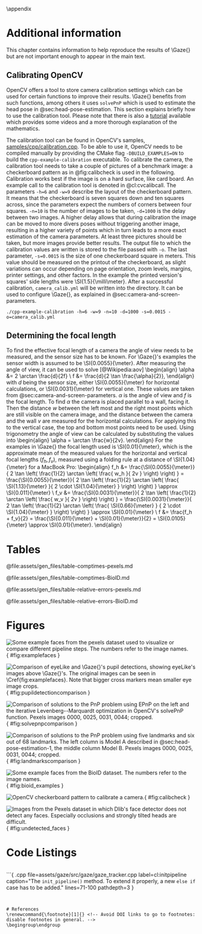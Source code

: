 \appendix


# Additional information

This chapter contains information to help reproduce the results of \Gaze{} but
are not important enough to appear in the main text.


## Calibrating OpenCV

OpenCV offers a tool to store camera calibration settings which can be used for
certain functions to improve their results. \Gaze{} benefits from such functions,
among others it uses `solvePnP` which is used to estimate the head pose in @sec:head-pose-estimation. This section
explains briefly how to use the calibration tool. Please note that there is
also a
[tutorial](https://docs.opencv.org/3.0-beta/doc/tutorials/calib3d/camera_calibration/camera_calibration.html)
available which provides some videos and a more thorough explanation of the
mathematics.

The calibration tool can be found in OpenCV's samples,
[samples/cpp/calibration.cpp](https://github.com/opencv/opencv/blob/fc9e031454fd456d09e15944c99a419e73d80661/samples/cpp/calibration.cpp).
To be able to use it, OpenCV needs to be compiled manually by providing the
CMake flag `-DBUILD_EXAMPLES=ON` to build the `cpp-example-calibration`
executable. To calibrate the camera, the calibration tool needs to take a
couple of pictures of a benchmark image: a checkerboard pattern as in
@fig:calibcheck is used in the following. Calibration works best if the image
is on a hard surface, like card board. An example call to the calibration tool
is denoted in @cl:cvcalibcall. The parameters `-h=6` and `-w=9` describe the
layout of the checkerboard pattern. It means that the checkerboard is seven
squares down and ten squares across, since the parameters expect the numbers of
corners between four squares. `-n=10` is the number of images to be taken,
`-d=1000` is the delay between two images. A higher delay allows that during
calibration the image can be moved to more divers poses without triggering
another image, resulting in a higher variety of points which in turn leads to a
more exact estimation of the camera parameters. At least three pictures should
be taken, but more images provide better results. The output file to which the
calibration values are written is stored to the file passed with `-o`. The last
parameter, `-s=0.0015` is the size of one checkerboard square in meters. This
value should be measured on the printout of the checkerboard, as slight
variations can occur depending on page orientation, zoom levels, margins,
printer settings, and other factors. In the example the printed version's
squares' side lengths were \SI{1.5}{\milli\meter}. After a successful calibration,
`camera_calib.yml` will be written into the directory. It can be used to
configure \Gaze{}, as explained in @sec:camera-and-screen-parameters.

```{ .bash caption="Using the OpenCV calibration tool to calibrate the camera." label=cl:cvcalibcall }
./cpp-example-calibration -h=6 -w=9 -n=10 -d=1000 -s=0.0015 -o=camera_calib.yml
```


## Determining the focal length

To find the effective focal length of a camera the angle of view needs to be
measured, and the sensor size has to be known. For \Gaze{}'s examples the sensor width is
assumed to be \SI{0.0055}{\meter}. After measuring the angle of view, it can be used to solve [@Wikipedia:aov]
\begin{align}
\alpha &= 2 \arctan \frac{d}{2f} \\
f &= \frac{d}{2 \tan \frac{\alpha}{2}},
\end{align}
with $d$ being the sensor size, either \SI{0.0055}{\meter} for horizontal calculations,
or \SI{0.0031}{\meter} for vertical one. These values are taken from @sec:camera-and-screen-parameters. $\alpha$
is the angle of view and $f$ is the focal length.
To find $\alpha$ the camera is placed parallel to a wall, facing it. Then the
distance $w$ between the left most and the right most points
which are still visible on the camera image, and the
distance between the camera and the wall $v$ are measured for the horizontal calculations. For applying this to the vertical case, the top and bottom most points need to be used. Using trigonometry
the angle of view can be calculated by substituting the values into
\begin{align}
\alpha = \arctan \frac{w}{2v}.
\end{align}
For the examples in \Gaze{} the focal length used is \SI{0.01}{\meter}, which is
the approximate mean of the measured values for the horizontal and vertical
focal lengths ($f_h, f_v$), measured using a folding rule at a distance of
\SI{1.04}{\meter} for a MacBook Pro:
\begin{align}
f_h &= \frac{\SI{0.0055}{\meter}}{ 2 \tan \left( \frac{1}{2} \arctan \left( \frac{ w_h }{ 2v } \right) \right) }
= \frac{\SI{0.0055}{\meter}}{ 2 \tan \left( \frac{1}{2} \arctan \left( \frac{ \SI{1.13}{\meter} }{ 2 \cdot \SI{1.04}{\meter} } \right) \right) } \approx \SI{0.011}{\meter} \\
f_v &= \frac{\SI{0.0031}{\meter}}{ 2 \tan \left( \frac{1}{2} \arctan \left( \frac{ w_v }{ 2v } \right) \right) }
= \frac{\SI{0.0031}{\meter}}{ 2 \tan \left( \frac{1}{2} \arctan \left( \frac{ \SI{0.66}{\meter} } { 2 \cdot \SI{1.04}{\meter} } \right) \right) } \approx \SI{0.01}{\meter} \\
f &= \frac{f_h + f_v}{2} = \frac{\SI{0.011}{\meter} + \SI{0.01}{\meter}}{2} = \SI{0.0105}{\meter} \approx \SI{0.01}{\meter}.
\end{align}


# Tables

@file:assets/gen_files/table-comptimes-pexels.md

@file:assets/gen_files/table-comptimes-BioID.md

@file:assets/gen_files/table-relative-errors-pexels.md

@file:assets/gen_files/table-relative-errors-BioID.md


# Figures

![Some example faces from the pexels dataset used to visualize or compare different pipeline steps. The numbers refer to the image names.](pupil_detection_faces.png){ #fig:examplefaces }

![Comparison of eyeLike and \Gaze{}'s pupil detections, showing eyeLike's images above \Gaze{}'s. The original images can be seen in \Cref{fig:examplefaces}. Note that bigger cross markers mean smaller eye image crops.](pupil_detection_comparison.png){ #fig:pupildetectioncomparison }

![Comparison of solutions to the PnP problem using EPnP on the left and the iterative Levenberg--Marquardt optimization in OpenCV's solvePnP function. Pexels images 0000, 0025, 0031, 0044; cropped.](solvePnPcomparison.png){ #fig:solvepnpcomparison }

![Comparison of solutions to the PnP problem using five landmarks and six out of 68 landmarks. The left column is Model A described in @sec:head-pose-estimation-1, the middle column Model B. Pexels images 0000, 0025, 0031, 0044; cropped.](landmarkscomparison.png){ #fig:landmarkscomparison }

![Some example faces from the BioID dataset. The numbers refer to the image names.](BioID_exampleimages.png){ #fig:bioid_examples }

![OpenCV checkerboard pattern to calibrate a camera.](pattern.png){ #fig:calibcheck }

![Images from the Pexels dataset in which Dlib's face detector does not detect any faces. Especially occlusions and strongly tilted heads are difficult.](undetected_faces.png){ #fig:undetected_faces }


# Code Listings

```{ .yaml file="examples/camera_calib.yml" caption="Example camera calibration output." label=cl:cameracalibyml }
```

```{ .cpp file=assets/gaze/src/gaze/gaze_tracker.cpp label=cl:initpipeline caption="The `init_pipeline()` method. To extend it properly, a new `else if` case has to be added." lines=71-100 pathdepth=3 }
```


# References
\renewcommand{\footnote}[1]{} <!-- Avoid DOI links to go to footnotes: disable footnotes in general. -->
\begingroup\endgroup
